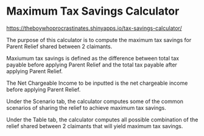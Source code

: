 # Maximum Tax Savings Calculator

https://theboywhoprocrastinates.shinyapps.io/tax-savings-calculator/

The purpose of this calculator is to compute the maximum tax savings for Parent Relief shared between 2 claimants.

Maxiumum tax savings is defined as the difference between total tax payable before applying Parent Relief and the total tax payable after applying Parent Relief.

The Net Chargeable Income to be inputted is the net chargeable income before applying Parent Relief.

Under the Scenario tab, the calculator computes some of the common scenarios of sharing the relief to achieve maximum tax savings.

Under the Table tab, the calculator computes all possible combination of the relief shared between 2 claimants that will yield maximum tax savings.


